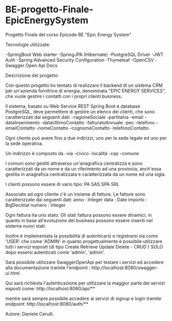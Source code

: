 # BE-progetto-Finale-EpicEnergySystem
Progetto Finale del corso Epicode BE "Epic Energy System"

Tecnologie utilizzate:

-SpringBoot Web starter
-SpringJPA (Hibernate)
-PostgreSQL Driver
-JWT Auth
-Spring Advanced Security Configuration
-Thymeleaf
-OpenCSV
-Swagger Open Api Docs

Descrizione del progetto:

Con questo progetto ho tentato di realizzare il backend di un sistema CRM per un'azienda fornitrice di energia, denominata "EPIC ENERGY SERVICES", che vuole gestire i contatti 
con i propri clienti business.

Il sistema, basato su Web Service REST Spring Boot e database PostgreSQL, deve permettere di gestire un elenco dei clienti, che sono caratterizzati dai seguenti dati:
-ragioneSociale
-partitaIva
-email
-dataInserimento
-dataUltimoContatto
-fatturatoAnnuale
-pec
-telefono
-emailContatto
-nomeContatto
-cognomeContatto
-telefonoContatto

Ogni cliente può avere fino a due indirizzi, uno per la sede legale ed uno per la sede operativa.

Un indirizzo è composto da 
-via
-civico
-località
-cap
-comune 

I comuni sono gestiti attraverso un'anagrafica centralizza e sono caratterizzati da un nome e da un riferimento ad una provincia, anch'essa gestita 
in anagrafica centralizzata e caratterizzata da un nome ed una sigla. 


I clienti possono essere di vario tipo:
PA
SAS
SPA
SRL

Associato ad ogni cliente c'è un insieme di fatture. Le fatture sono caratterizzate dai seguenti dati:
anno : Integer
data : Date
importo : BigDecimal
numero : Integer

Ogni fattura ha uno stato. Gli stati fattura possono essere dinamici, in quanto in base all'evoluzione del business possono essere inseriti nel sistema nuovi stati.

Inoltre è implementata la possibilità di autenticarsi e registrarsi sia come 'USER' che come 'ADMIN' in quanto progettualmente è possibile utilizzare tutti i servizi esposti 
(di tipo Create Retrieve Update Delete - CRUD ) SOLO dopo essersi autenticati come 'admin', 'admin'.

Sarà possibile utilizzare SwaggerOpenApi per testare i servizi ed accedere alla documentazione tramite l'endpoint : http://localhost:8080/swagger-ui.html

Qui sarà richiesta l'autenticazione per utilizzare la maggior parte dei servizi esposti come: http://localhost:8080/api/**

mentre sarà sempre possibile accedere ai servizi di signup e login tramite endpoint: http://localhost:8080/auth/**

Autore: Daniele Cerulli.
